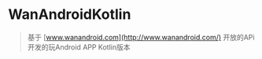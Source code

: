 # WanAndroidKotlin
>基于 [www.wanandroid.com](http://www.wanandroid.com/) 开放的APi开发的玩Android APP Kotlin版本
